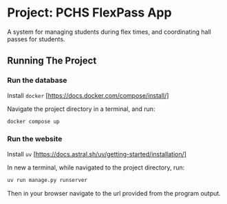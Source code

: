 # Project: PCHS FlexPass App

A system for managing students during flex times, and coordinating hall passes for students.

## Running The Project
### Run the database
Install `docker` [https://docs.docker.com/compose/install/]

Navigate the project directory in a terminal, and run:
```sh
docker compose up
```

### Run the website
Install `uv` [https://docs.astral.sh/uv/getting-started/installation/]

In new a terminal, while navigated to the project directory, run:
```sh
uv run manage.py runserver
```

Then in your browser navigate to the url provided from the program output.

